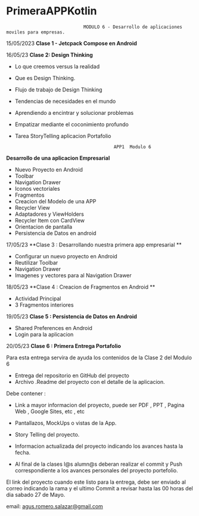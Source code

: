 # PrimeraAPPKotlin

                                 MODULO 6 - Desarrollo de aplicaciones moviles para empresas.

15/05/2023
**Clase 1 - Jetcpack Compose en Android** 

16/05/23
**Clase 2: Design Thinking**

* Lo que creemos versus la realidad 
* Que es Design Thinking.
* Flujo de trabajo de Design Thinking
* Tendencias de necesidades en el mundo
* Aprendiendo a encintrar y solucionar problemas 
* Empatizar mediante el coconimiento profundo 
* Tarea StoryTelling aplicacion Portafolio 
                                
                                           APP1  Modulo 6 

**Desarrollo de una aplicacion Empresarial** 

* Nuevo Proyecto en Android
* Toolbar 
* Navigation Drawer 
* Iconos vectoriales 
* Fragmentos 
* Creacion del Modelo de una APP 
* Recycler View 
* Adaptadores y ViewHolders 
* Recycler Item con CardView
* Orientacion de pantalla 
* Persistencia de Datos en android 

17/05/23
**Clase 3 : Desarrollando nuestra primera app empresarial ** 

* Configurar un nuevo proyecto en Android 
* Reutilizar Toolbar 
* Navigation Drawer 
* Imagenes y vectores para al Navigation Drawer 

18/05/23
**Clase 4 : Creacion de Fragmentos en Android **

* Actividad Principal 
* 3 Fragmentos interiores 

19/05/23
**Clase 5 : Persistencia de Datos en Android** 

* Shared Preferences en Android 
* Login para la aplicacion 

20/05/23
**Clase 6 : Primera Entrega Portafolio**  

Para esta entrega servira de ayuda los contenidos de la Clase 2 del Modulo 6 

* Entrega del repositorio en GitHub del proyecto
* Archivo .Readme del proyecto con el detalle de la aplicacion. 

Debe contener : 
 
   * Link a mayor informacion del proyecto, puede ser PDF , PPT , Pagina Web , Google Sites, etc , etc
   * Pantallazos, MockUps  o vistas de la App.
   * Story Telling del proyecto.
   * Informacion actualizada del proyecto indicando los avances hasta la fecha.

* Al final de la clases l@s alumn@s deberan realizar el commit y Push correspondiente a  los avances personales del proyecto portefolio.

El link del proyecto cuando este listo para la entrega, debe ser enviado al correo 
indicando la rama y el ultimo Commit a revisar hasta las 00 horas del dia sabado 27 de Mayo.

email: agus.romero.salazar@gmail.com











